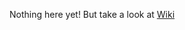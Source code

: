 Nothing here yet! But take a look at [Wiki](https://github.com/yumi-studio/yumi-studio.github.io/wiki)
